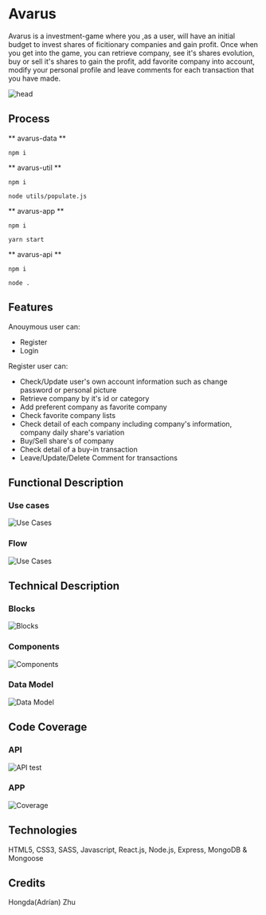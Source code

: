 # Avarus

Avarus is a investment-game where you ,as a user, will have an initial budget to invest shares of ficitionary companies and gain profit. Once when you get into the game, you can retrieve company, see it's shares evolution, buy or sell it's shares to gain the profit, add favorite company into account, modify your personal profile and leave comments for each transaction that you have made.

![head](https://media0.giphy.com/media/rM0wxzvwsv5g4/giphy.gif?cid=790b7611c5bc1b46948fd8d6dcea108f680b353f908a6175&rid=giphy.gif)

## Process

** avarus-data **

```
npm i
```

** avarus-util **

```
npm i
```

```
node utils/populate.js
```

** avarus-app **

```
npm i
```

```
yarn start
```

** avarus-api **

```
npm i
```

```
node .
```

## Features

Anouymous user can: 
- Register
- Login

Register user can:
- Check/Update user's own account information such as change password or personal picture
- Retrieve company by it's id or category
- Add preferent company as favorite company
- Check favorite company lists 
- Check detail of each company including company's information, company daily share's variation
- Buy/Sell share's of company 
- Check detail of a buy-in transaction
- Leave/Update/Delete Comment for transactions

## Functional Description

### Use cases
![Use Cases](./avarus-doc/images/USER&#32;CASES.jpg)
### Flow
![Use Cases](./avarus-doc/images/USER&#32;FLOW.jpg)

## Technical Description

### Blocks
![Blocks](./avarus-doc/images/block.png)

### Components
![Components](./avarus-doc/images/components.png)

### Data Model
![Data Model](./avarus-doc/images/Data&#32;Model&#32;Avarus.jpg)

## Code Coverage
### API
![API test](./avarus-doc/images/API&#32;Test.png)

### APP
![Coverage](./avarus-doc/images/App&#32;Test.png)

## Technologies

HTML5, CSS3, SASS, Javascript, React.js, Node.js, Express, MongoDB & Mongoose

## Credits

Hongda(Adrían) Zhu
